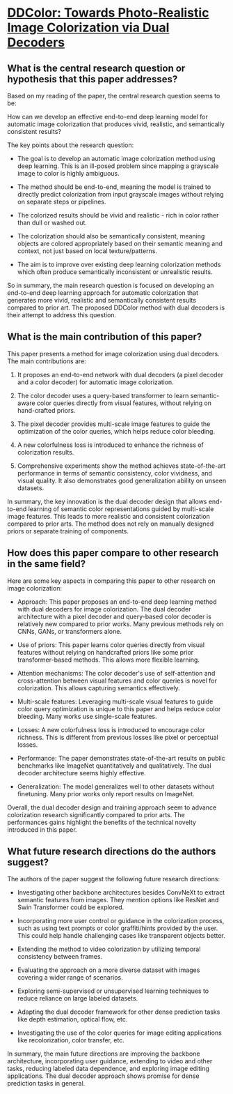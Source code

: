 # [DDColor: Towards Photo-Realistic Image Colorization via Dual Decoders](https://arxiv.org/abs/2212.11613)

## What is the central research question or hypothesis that this paper addresses?

 Based on my reading of the paper, the central research question seems to be: 

How can we develop an effective end-to-end deep learning model for automatic image colorization that produces vivid, realistic, and semantically consistent results?

The key points about the research question:

- The goal is to develop an automatic image colorization method using deep learning. This is an ill-posed problem since mapping a grayscale image to color is highly ambiguous.

- The method should be end-to-end, meaning the model is trained to directly predict colorization from input grayscale images without relying on separate steps or pipelines.

- The colorized results should be vivid and realistic - rich in color rather than dull or washed out.

- The colorization should also be semantically consistent, meaning objects are colored appropriately based on their semantic meaning and context, not just based on local texture/patterns.

- The aim is to improve over existing deep learning colorization methods which often produce semantically inconsistent or unrealistic results.

So in summary, the main research question is focused on developing an end-to-end deep learning approach for automatic colorization that generates more vivid, realistic and semantically consistent results compared to prior art. The proposed DDColor method with dual decoders is their attempt to address this question.


## What is the main contribution of this paper?

 This paper presents a method for image colorization using dual decoders. The main contributions are:

1. It proposes an end-to-end network with dual decoders (a pixel decoder and a color decoder) for automatic image colorization. 

2. The color decoder uses a query-based transformer to learn semantic-aware color queries directly from visual features, without relying on hand-crafted priors.

3. The pixel decoder provides multi-scale image features to guide the optimization of the color queries, which helps reduce color bleeding. 

4. A new colorfulness loss is introduced to enhance the richness of colorization results.

5. Comprehensive experiments show the method achieves state-of-the-art performance in terms of semantic consistency, color vividness, and visual quality. It also demonstrates good generalization ability on unseen datasets.

In summary, the key innovation is the dual decoder design that allows end-to-end learning of semantic color representations guided by multi-scale image features. This leads to more realistic and consistent colorization compared to prior arts. The method does not rely on manually designed priors or separate training of components.


## How does this paper compare to other research in the same field?

 Here are some key aspects in comparing this paper to other research on image colorization:

- Approach: This paper proposes an end-to-end deep learning method with dual decoders for image colorization. The dual decoder architecture with a pixel decoder and query-based color decoder is relatively new compared to prior works. Many previous methods rely on CNNs, GANs, or transformers alone.

- Use of priors: This paper learns color queries directly from visual features without relying on handcrafted priors like some prior transformer-based methods. This allows more flexible learning.

- Attention mechanisms: The color decoder's use of self-attention and cross-attention between visual features and color queries is novel for colorization. This allows capturing semantics effectively.

- Multi-scale features: Leveraging multi-scale visual features to guide color query optimization is unique to this paper and helps reduce color bleeding. Many works use single-scale features.

- Losses: A new colorfulness loss is introduced to encourage color richness. This is different from previous losses like pixel or perceptual losses.

- Performance: The paper demonstrates state-of-the-art results on public benchmarks like ImageNet quantitatively and qualitatively. The dual decoder architecture seems highly effective.

- Generalization: The model generalizes well to other datasets without finetuning. Many prior works only report results on ImageNet.

Overall, the dual decoder design and training approach seem to advance colorization research significantly compared to prior arts. The performances gains highlight the benefits of the technical novelty introduced in this paper.


## What future research directions do the authors suggest?

 The authors of the paper suggest the following future research directions:

- Investigating other backbone architectures besides ConvNeXt to extract semantic features from images. They mention options like ResNet and Swin Transformer could be explored.

- Incorporating more user control or guidance in the colorization process, such as using text prompts or color graffiti/hints provided by the user. This could help handle challenging cases like transparent objects better.

- Extending the method to video colorization by utilizing temporal consistency between frames.

- Evaluating the approach on a more diverse dataset with images covering a wider range of scenarios.

- Exploring semi-supervised or unsupervised learning techniques to reduce reliance on large labeled datasets. 

- Adapting the dual decoder framework for other dense prediction tasks like depth estimation, optical flow, etc.

- Investigating the use of the color queries for image editing applications like recolorization, color transfer, etc.

In summary, the main future directions are improving the backbone architecture, incorporating user guidance, extending to video and other tasks, reducing labeled data dependence, and exploring image editing applications. The dual decoder approach shows promise for dense prediction tasks in general.
